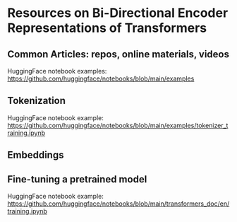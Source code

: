 # Resources on Bi-Directional Encoder Representations of Transformers

## Common Articles: repos, online materials, videos

HuggingFace notebook examples: https://github.com/huggingface/notebooks/blob/main/examples

## Tokenization

HuggingFace notebook example: https://github.com/huggingface/notebooks/blob/main/examples/tokenizer_training.ipynb 


## Embeddings


## Fine-tuning a pretrained model

HuggingFace notebook example: https://github.com/huggingface/notebooks/blob/main/transformers_doc/en/training.ipynb


